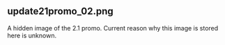 ## update21promo_02.png
A hidden image of the 2.1 promo. Current reason why this image is stored here is unknown.
